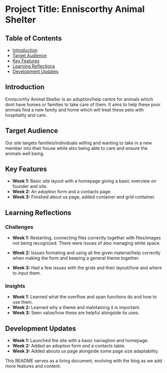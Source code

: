 # Project Title: Enniscorthy Animal Shelter

## Table of Contents
- [Introduction](#introduction)
- [Target Audience](#target-audience)
- [Key Features](#key-features)
- [Learning Reflections](#learning-reflections)
- [Development Updates](#development-updates)

## Introduction

Enniscorthy Animal Shelter is an adoption/help centre for animals which dont have homes or families to take care of them. It aims to help these poor animals find a new family and home which will treat these pets with hospitality and care.

## Target Audience
Our site targets families/individuals willing and wanting to take in a new member into their house while also being able to care and ensure the animals well being.

## Key Features
- **Week 1:** Basic site layout with a homepage giving a basic overview on founder and site.
- **Week 2:** An adoption form and a contacts page.
- **Week 3:** Finished about us page, added container and grid container.

## Learning Reflections
### Challenges
- **Week 1:** Restarting, connecting files correctly together with files/images not being recognized. There were issues of also managing white space.

- **Week 2:** Issues formating and using all the given material/help correctly when making the form and keeping a general theme together.

- **Week 3:** Had a few issues with the grids and their layout/how and where to input them.

### Insights
- **Week 1:** Learned what the overflow and span functions do and how to use them.
- **Week 2:** Learned why a theme and maintaining it is important.
- **Week 3:** Seen value/how these are helpful alongside its uses.

## Development Updates
- **Week 1:**  Launched the site with a basic naviagtion and homepage.
- **Week 2:**  Added an adoption form and a contacts table.
- **Week 3:**  Added abouts us page alongside some page size adaptability.


This README serves as a living document, evolving with the blog as we add more features and content.
